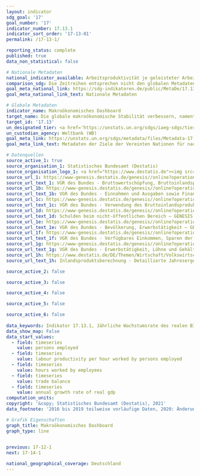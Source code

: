 ```yaml
---
layout: indicator    
sdg_goal: '17'    
goal_number: '17'    
indicator_number: 17.13.1    
indicator_sort_order: '17-13-01'    
permalink: /17-13-1/    

reporting_status: complete    
published: true    
data_non_statistical: false    

# Nationale Metadaten    
national_indicator_available: Arbeitsproduktivität je geleisteter Arbeitnehmerstunde <br> Arbeitsproduktivität je geleisteter Erwerbstätigenstunde <br> Außenbeitrag <br> Bruttoanlageinvestitionen <br> Erwerbstätige <br> Finanzierungssaldo des Staates <br> Geleistete Arbeitsstunden der Arbeitnehmer <br> Geleistete Arbeitsstunden der Erwerbstätigen <br> Jährliche Wachstumsrate des realen BIP <br> Konsum privater Haushalte <br> Reales BIP pro Kopf <br> Schuldenstand des öffentlichen Gesamthaushaltes <br> Verfügbares Einkommen privater Haushalte    
comparison_sdg: Die Zeitreihen entsprechen nicht den globalen Metadaten, bieten aber zusätzliche Informationen.    
goal_meta_national_link: https://sdg-indikatoren.de/public/MetaDe/17.13.1.pdf    
goal_meta_national_link_text: Nationale Metadaten    

# Globale Metadaten    
indicator_name: Makroökonomisches Dashboard    
target_name: Die globale makroökonomische Stabilität verbessern, namentlich durch Politikkoordinierung und Politikkohärenz    
target_id: '17.13'    
un_designated_tier: <a href='https://unstats.un.org/sdgs/iaeg-sdgs/tier-classification/' title='Klicken Sie hier um weitere Informationen zur UN-Tier-Klassifikation zu erhalten.'>Tier II</a>    
un_custodian_agency: Weltbank (WB)    
goal_meta_link: https://unstats.un.org/sdgs/metadata/files/Metadata-17-13-01.pdf    
goal_meta_link_text: Metadaten der Ziele der Vereinten Nationen für nachhaltige Entwicklung    

# Datenquellen
source_active_1: true
source_organisation_1: Statistisches Bundesamt (Destatis)
source_organisation_logo_1: <a href="https://www.destatis.de"><img src="https://g205sdgs.github.io/sdg-indicators/public/OrgImgDe/destatis.png" alt="Logo destatis" style="height:60px; width:148px"/></a>
source_url_1: https://www-genesis.destatis.de/genesis//online?operation=table&code=81000-0001&bypass=true&language=de
source_url_text_1: VGR des Bundes - Bruttowertschöpfung, Bruttoinlandsprodukt (nominal/preisbereinigt) – GENESIS online 81000-0001
source_url_1b: https://www-genesis.destatis.de/genesis//online?operation=table&code=81000-0031&bypass=true&language=de
source_url_text_1b: VGR des Bundes - Einnahmen und Ausgaben sowie Finanzierungssaldo des Staates – GENESIS online 81000-0031
source_url_1c: https://www-genesis.destatis.de/genesis//online?operation=table&code=81000-0019&bypass=true&language=de
source_url_text_1c: VGR des Bundes - Verwendung des Bruttoinlandsprodukts (nominal/preisbereinigt) – GENESIS online 81000-0019
source_url_1d: https://www-genesis.destatis.de/genesis//online?operation=table&code=71321-0005&bypass=true&language=de
source_url_text_1d: Schulden beim nicht-öffentlichen Bereich – GENESIS online 71321-0005
source_url_1e: https://www-genesis.destatis.de/genesis//online?operation=table&code=81000-0011&bypass=true&language=de
source_url_text_1e: VGR des Bundes - Bevölkerung, Erwerbstätigkeit – GENESIS online 81000-0011
source_url_1f: https://www-genesis.destatis.de/genesis//online?operation=table&code=81000-0009&bypass=true&language=de
source_url_text_1f: VGR des Bundes - Verfügbares Einkommen, Sparen der privaten Haushalte – GENESIS online 81000-0009
source_url_1g: https://www-genesis.destatis.de/genesis//online?operation=table&code=81000-0015&bypass=true&language=de
source_url_text_1g: VGR des Bundes - Erwerbstätigkeit, Löhne und Gehälter, Arbeitsstunden – GENESIS online 81000-0015
source_url_1h: https://www.destatis.de/DE/Themen/Wirtschaft/Volkswirtschaftliche-Gesamtrechnungen-Inlandsprodukt/_inhalt.html#sprg233858
source_url_text_1h: Inlandsproduktsberechnung - Detaillierte Jahresergebnisse (endgültige Ergebnisse) – Fachserie 18, Reihe 1.4, Tab. 2.1.14

source_active_2: false

source_active_3: false

source_active_4: false

source_active_5: false

source_active_6: false
    
data_keywords: Indikator 17.13.1, Jährliche Wachstumsrate des realen BIP, Verfügbares Einkommen privater Haushalte, Konsum privater Haushalte, Schuldenstand des öffentlichen Gesamthaushaltes, Finanzierungssaldo des Staates, Bruttoanlageinvestitionen, Geleistete Arbeitsstunden der Arbeitnehmer, Geleistete Arbeitsstunden der Erwerbstätigen, Arbeitsproduktivität je geleisteter Arbeitnehmerstunde, Arbeitsproduktivität je geleisteter Erwerbstätigenstunde, Erwerbstätige, Reales BIP pro Kopf, Außenbeitrag, Weltbank (WB)    
data_show_map: False    
data_start_values: 
  - field: timeseries
    value: persons employed
  - field: timeseries
    value: labour productivity per hour worked by persons employed
  - field: timeseries
    value: hours worked by employees
  - field: timeseries
    value: trade balance
  - field: timeseries
    value: annual growth rate of real gdp    
computation_units:     
copyright: '&copy; Statistisches Bundesamt (Destatis), 2021'    
data_footnote: '2016 bis 2019 teilweise vorläufige Daten, 2020: Änderung Basisjahr von 2010 auf 2015.'    

# Grafik Eigenschaften    
graph_title: Makroökonomisches Dashboard    
graph_type: line    
    

previous: 17-12-1    
next: 17-14-1    

national_geographical_coverage: Deutschland    
---
```


<span></span>